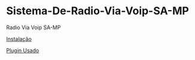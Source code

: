# Sistema-De-Radio-Via-Voip-SA-MP
 Radio Via Voip SA-MP 

 [Instalação](https://www.youtube.com/watch?v=4rcTo8XoH_Y&t=19s) 

[Plugin Usado]( https://github.com/CyberMor/sampvoice)

